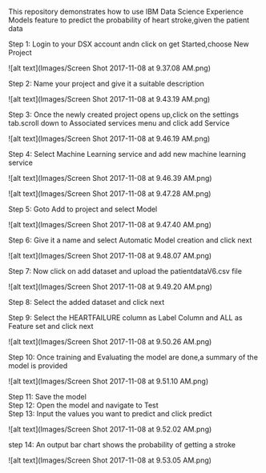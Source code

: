 
This repository demonstrates how to use IBM Data Science Experience Models feature to predict the probability of heart stroke,given the patient data

Step 1: Login to your DSX account andn click on get Started,choose New Project

![alt text](Images/Screen Shot 2017-11-08 at 9.37.08 AM.png)
 
 Step 2: Name your project and give it a suitable description
 
 ![alt text](Images/Screen Shot 2017-11-08 at 9.43.19 AM.png)
 
 Step 3: Once the newly created project opens up,click on the settings tab.scroll down to Associated services menu and click add Service
 
 ![alt text](Images/Screen Shot 2017-11-08 at 9.46.19 AM.png)
 
 Step 4: Select Machine Learning service and add new machine learning service
 
 ![alt text](Images/Screen Shot 2017-11-08 at 9.46.39 AM.png)
 
 ![alt text](Images/Screen Shot 2017-11-08 at 9.47.28 AM.png)
 
 Step 5: Goto Add to project and select Model
 
 ![alt text](Images/Screen Shot 2017-11-08 at 9.47.40 AM.png)
  
  Step 6: Give it a name and select Automatic Model creation and click next
  
 ![alt text](Images/Screen Shot 2017-11-08 at 9.48.07 AM.png)
  
  Step 7: Now click on add dataset and upload the patientdataV6.csv file
  
  ![alt text](Images/Screen Shot 2017-11-08 at 9.49.20 AM.png)
  
  Step 8: Select the added dataset and click next
  
  Step 9: Select the HEARTFAILURE column as Label Column and ALL as Feature set and click next
  
  ![alt text](Images/Screen Shot 2017-11-08 at 9.50.26 AM.png)
  
  Step 10: Once training and Evaluating the model are done,a summary of the model is provided
  
  ![alt text](Images/Screen Shot 2017-11-08 at 9.51.10 AM.png)
  
  Step 11: Save the model
  <br>Step 12: Open the model and navigate to Test
 <br> Step 13: Input the values you want to predict and click predict
  
  ![alt text](Images/Screen Shot 2017-11-08 at 9.52.02 AM.png)
  
  step 14: An output bar chart shows the probability of getting a stroke
  
  ![alt text](Images/Screen Shot 2017-11-08 at 9.53.05 AM.png)
  

  